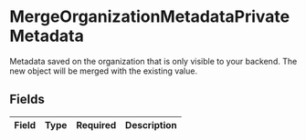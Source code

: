 # MergeOrganizationMetadataPrivateMetadata

Metadata saved on the organization that is only visible to your backend.
The new object will be merged with the existing value.


## Fields

| Field       | Type        | Required    | Description |
| ----------- | ----------- | ----------- | ----------- |